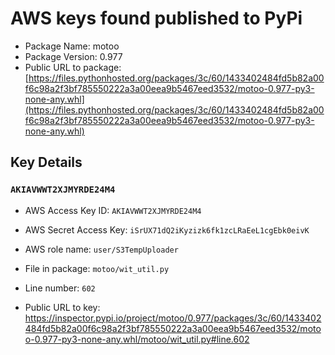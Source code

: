 # AWS keys found published to PyPi

* Package Name: motoo
* Package Version: 0.977
* Public URL to package: [https://files.pythonhosted.org/packages/3c/60/1433402484fd5b82a00f6c98a2f3bf785550222a3a00eea9b5467eed3532/motoo-0.977-py3-none-any.whl](https://files.pythonhosted.org/packages/3c/60/1433402484fd5b82a00f6c98a2f3bf785550222a3a00eea9b5467eed3532/motoo-0.977-py3-none-any.whl)

## Key Details

### `AKIAVWWT2XJMYRDE24M4`

* AWS Access Key ID: `AKIAVWWT2XJMYRDE24M4`
* AWS Secret Access Key: `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` 
* AWS role name: `user/S3TempUploader`
* File in package: `motoo/wit_util.py`
* Line number: `602`

* Public URL to key: https://inspector.pypi.io/project/motoo/0.977/packages/3c/60/1433402484fd5b82a00f6c98a2f3bf785550222a3a00eea9b5467eed3532/motoo-0.977-py3-none-any.whl/motoo/wit_util.py#line.602


